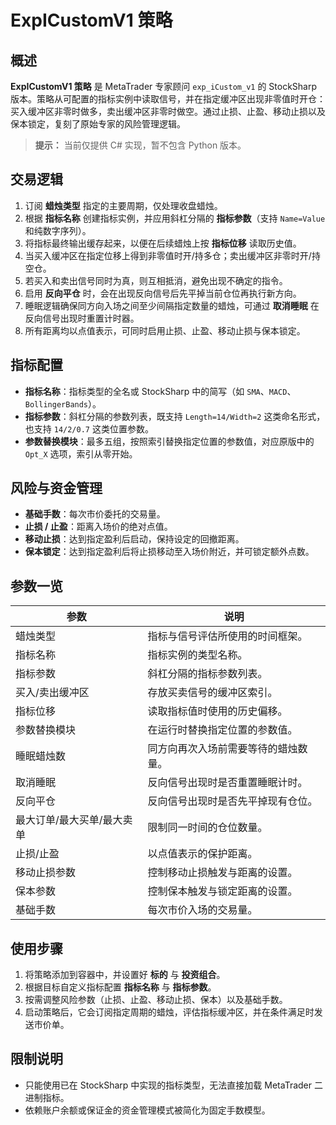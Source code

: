 # ExpICustomV1 策略

## 概述

**ExpICustomV1 策略** 是 MetaTrader 专家顾问 `exp_iCustom_v1` 的 StockSharp 版本。策略从可配置的指标实例中读取信号，并在指定缓冲区出现非零值时开仓：买入缓冲区非零时做多，卖出缓冲区非零时做空。通过止损、止盈、移动止损以及保本锁定，复刻了原始专家的风险管理逻辑。

> **提示：** 当前仅提供 C# 实现，暂不包含 Python 版本。

## 交易逻辑

1. 订阅 **蜡烛类型** 指定的主要周期，仅处理收盘蜡烛。
2. 根据 **指标名称** 创建指标实例，并应用斜杠分隔的 **指标参数**（支持 `Name=Value` 和纯数字序列）。
3. 将指标最终输出缓存起来，以便在后续蜡烛上按 **指标位移** 读取历史值。
4. 当买入缓冲区在指定位移上得到非零值时开/持多仓；卖出缓冲区非零时开/持空仓。
5. 若买入和卖出信号同时为真，则互相抵消，避免出现不确定的指令。
6. 启用 **反向平仓** 时，会在出现反向信号后先平掉当前仓位再执行新方向。
7. 睡眠逻辑确保同方向入场之间至少间隔指定数量的蜡烛，可通过 **取消睡眠** 在反向信号出现时重置计时器。
8. 所有距离均以点值表示，可同时启用止损、止盈、移动止损与保本锁定。

## 指标配置

* **指标名称**：指标类型的全名或 StockSharp 中的简写（如 `SMA`、`MACD`、`BollingerBands`）。
* **指标参数**：斜杠分隔的参数列表，既支持 `Length=14/Width=2` 这类命名形式，也支持 `14/2/0.7` 这类位置参数。
* **参数替换模块**：最多五组，按照索引替换指定位置的参数值，对应原版中的 `Opt_X` 选项，索引从零开始。

## 风险与资金管理

* **基础手数**：每次市价委托的交易量。
* **止损 / 止盈**：距离入场价的绝对点值。
* **移动止损**：达到指定盈利后启动，保持设定的回撤距离。
* **保本锁定**：达到指定盈利后将止损移动至入场价附近，并可锁定额外点数。

## 参数一览

| 参数 | 说明 |
|------|------|
| 蜡烛类型 | 指标与信号评估所使用的时间框架。 |
| 指标名称 | 指标实例的类型名称。 |
| 指标参数 | 斜杠分隔的指标参数列表。 |
| 买入/卖出缓冲区 | 存放买卖信号的缓冲区索引。 |
| 指标位移 | 读取指标值时使用的历史偏移。 |
| 参数替换模块 | 在运行时替换指定位置的参数值。 |
| 睡眠蜡烛数 | 同方向再次入场前需要等待的蜡烛数量。 |
| 取消睡眠 | 反向信号出现时是否重置睡眠计时。 |
| 反向平仓 | 反向信号出现时是否先平掉现有仓位。 |
| 最大订单/最大买单/最大卖单 | 限制同一时间的仓位数量。 |
| 止损/止盈 | 以点值表示的保护距离。 |
| 移动止损参数 | 控制移动止损触发与距离的设置。 |
| 保本参数 | 控制保本触发与锁定距离的设置。 |
| 基础手数 | 每次市价入场的交易量。 |

## 使用步骤

1. 将策略添加到容器中，并设置好 **标的** 与 **投资组合**。
2. 根据目标自定义指标配置 **指标名称** 与 **指标参数**。
3. 按需调整风险参数（止损、止盈、移动止损、保本）以及基础手数。
4. 启动策略后，它会订阅指定周期的蜡烛，评估指标缓冲区，并在条件满足时发送市价单。

## 限制说明

* 只能使用已在 StockSharp 中实现的指标类型，无法直接加载 MetaTrader 二进制指标。
* 依赖账户余额或保证金的资金管理模式被简化为固定手数模型。
